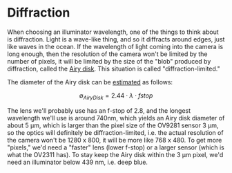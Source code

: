 # Diffraction

When choosing an illuminator wavelength, one of the things to think about is diffraction.  Light is a wave-like thing,
and so it diffracts around edges, just like waves in the ocean.  If the wavelength of light coming into the camera is
long enough, then the resolution of the camera won't be limited by the number of pixels, it will be limited by the
size of the "blob" produced by diffraction, called the [Airy disk](https://en.wikipedia.org/wiki/Airy_disk).
This situation is called "diffraction-limited."

The diameter of the Airy disk can be
[estimated](https://www.edmundoptics.in/knowledge-center/application-notes/imaging/limitations-on-resolution-and-contrast-the-airy-disk/)
as follows:

$$
\emptyset_{Airy Disk} = 2.44 \cdot \lambda \cdot fstop
$$

The lens we'll probably use has an f-stop of 2.8, and the longest wavelength we'll use is around 740nm, which yields an Airy disk
diameter of about 5 &micro;m, which is larger than the pixel size of the OV9281 sensor 3 &micro;m, so the optics will definitely
be diffraction-limited, i.e. the actual resolution of the camera won't be 1280 x 800, it will be more like 768 x 480.
To get more "pixels," we'd need a "faster" lens (lower f-stop) or a larger sensor (which is what the OV2311 has).
To stay keep the Airy disk within the 3 &micro;m pixel, we'd need an illuminator below 439 nm, i.e. deep blue.
